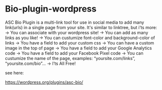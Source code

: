 # Bio-plugin-wordpress
ASC Bio Plugin is a multi-link tool for use in social media to add many link(urls) in a single page from your site.
It's similar to linktree, but i’ts more:
-> You can associate with your wordpress site!
-> You can add as many links as you like!
-> You can custumize font-color and background-color of links
-> You have a field to add your custom css
-> You can have a custom image in the top of page
-> You have a field to add your Google Analytics code
-> You have a field to add your Facebook Pixel code
-> You can custumize the name of the page, examples: “yoursite.com/links”, “yoursite.com/bio”…
-> I’ts All Free!

see here:

https://wordpress.org/plugins/asc-bio/
